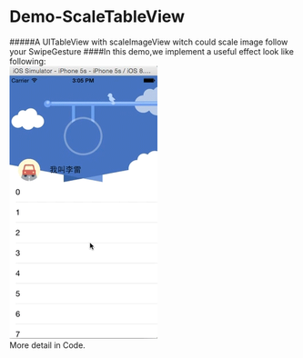 # Demo-ScaleTableView
#####A UITableView with scaleImageView witch could scale image follow your SwipeGesture
####In this demo,we implement a useful effect look like following:  
![](https://github.com/DeveloperPans/Demo-ScaleTableView/blob/master/ScaleTableView/Demo.gif)<br>
  More detail in Code.
